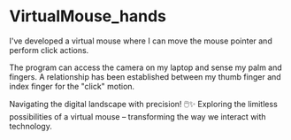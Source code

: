 # VirtualMouse_hands
I've developed a virtual mouse where I can move the mouse pointer and perform click actions.

The program can access the  camera on my laptop and sense my palm and fingers. A relationship has been established between my thumb finger and index finger for the "click" motion.

Navigating the digital landscape with precision! 🖱️✨ Exploring the limitless possibilities of a virtual mouse – transforming the way we interact with technology. 
